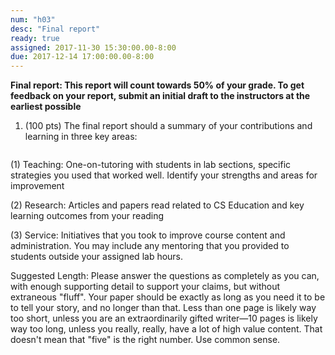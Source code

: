 ```yaml
---
num: "h03"
desc: "Final report"
ready: true 
assigned: 2017-11-30 15:30:00.00-8:00
due: 2017-12-14 17:00:00.00-8:00
---
```


<b>Final report: This report will count towards 50% of your grade. To get feedback on your report, submit an initial draft to the instructors at the earliest possible </b>

<ol>

<li style="padding-bottom:1em;"> (100 pts) The final report should a summary of your contributions and learning in three key areas: 
</li>
</ol>

(1) Teaching: One-on-tutoring with students in lab sections, specific strategies you used that worked well. Identify your strengths and areas for improvement


(2) Research: Articles and papers read related to CS Education and key learning outcomes from your reading

(3) Service: Initiatives that you took to improve course content and administration. You may include any mentoring that you provided to students outside your assigned lab hours.

Suggested Length:  Please answer the questions as completely as you can, with enough supporting detail to support your
claims, but without extraneous "fluff".    Your paper should be exactly as long as you need it to be to tell your story,
and no longer than that.    Less than one page is likely way too short, unless you are an extraordinarily gifted writer&mdash;10 pages is likely way too long, unless you really, really, have a lot of high value content.   That doesn't mean that "five" is the right number.   Use common sense.


